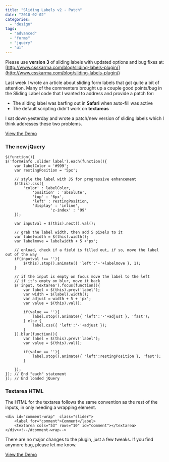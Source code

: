```yaml
---
title: "Sliding Labels v2 - Patch"
date: "2010-02-02"
categories: 
  - "design"
tags: 
  - "advanced"
  - "forms"
  - "jquery"
  - "ui"
---
```


Please use **version 3** of sliding labels with updated options and bug fixes at: [http://www.csskarma.com/blog/sliding-labels-plugin/](http://www.csskarma.com/blog/sliding-labels-plugin/)

Last week I wrote an article about sliding form labels that got quite a bit of attention. Many of the commenters brought up a couple good points/bug in the Sliding Label code that I wanted to address and provide a patch for:

- The sliding label was barfing out in **Safari** when auto-fill was active
- The default scripting didn't work on **textareas**

I sat down yesterday and wrote a patch/new version of sliding labels which I think addresses these two problems.

[View the Demo](http://www.csskarma.com/lab/plugin_slidinglabels/)

### The new jQuery

```
$(function(){
$('form#info .slider label').each(function(){
	var labelColor = '#999';
	var restingPosition = '5px';

	// style the label with JS for progressive enhancement
	$(this).css({
		'color' : labelColor,
		 	'position' : 'absolute',
	 		'top' : '6px',
			'left' : restingPosition,
			'display' : 'inline',
    		        'z-index' : '99'
	});

	var inputval = $(this).next().val();

	// grab the label width, then add 5 pixels to it
	var labelwidth = $(this).width();
	var labelmove = labelwidth + 5 +'px';

	// onload, check if a field is filled out, if so, move the label out of the way
	if(inputval !== ''){
		$(this).stop().animate({ 'left':'-'+labelmove }, 1);
	}    	

	// if the input is empty on focus move the label to the left
	// if it's empty on blur, move it back
	$('input, textarea').focus(function(){
		var label = $(this).prev('label');
		var width = $(label).width();
		var adjust = width + 5 + 'px';
		var value = $(this).val();

		if(value == ''){
			label.stop().animate({ 'left':'-'+adjust }, 'fast');
		} else {
			label.css({ 'left':'-'+adjust });
		}
	}).blur(function(){
		var label = $(this).prev('label');
		var value = $(this).val();

		if(value == ''){
			label.stop().animate({ 'left':restingPosition }, 'fast');
		}	

	});
}); // End "each" statement
}); // End loaded jQuery
```

### Textarea HTML

The HTML for the textarea follows the same convention as the rest of the inputs, in only needing a wrapping element.

```
<div id="comment-wrap"  class="slider">
    <label for="comment">Comment</label>
    <textarea cols="53" rows="10" id="comment"></textarea>
</div><!--/#comment-wrap-->
```

There are no major changes to the plugin, just a few tweaks. If you find anymore bug, please let me know.

[View the Demo](http://www.csskarma.com/lab/plugin_slidinglabels/)
